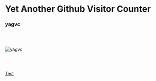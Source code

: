 

<h1>Yet Another Github Visitor Counter</h1>
<h3>yagvc</h3>

<br><br>

<img src="https://8eba-85-230-194-116.ngrok-free.app/?username=pa-ulander&color=green&style=for-the-badge&label=Views" alt="yagvc" />

<br><br>
 
<a href="https://8eba-85-230-194-116.ngrok-free.app/?username=pa-ulander&color=green&style=for-the-badge&label=Views">Test</a>


